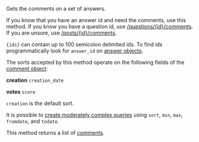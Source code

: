 Gets the comments on a set of answers.

If you know that you have an answer id and need the comments, use this method. If you know you have a question id, use
[/questions/{id}/comments](#operations-questions-questions_comments_list). If you are unsure, use
[/posts/{id}/comments](#operations-posts-posts_comments_list).

`{ids}` can contain up to 100 semicolon delimited ids. To find ids programmatically look for `answer_id` on
[answer objects](#model-Answer).

The sorts accepted by this method operate on the following fields of the [comment object](#model-Comment):

**creation**
`creation_date`

**votes**
`score`

`creation` is the default sort.

It is possible to [create moderately complex queries](#complex-queries) using `sort`, `min`, `max`, `fromdate`, and
`todate`.

This method returns a list of [comments](#model-Comment).
